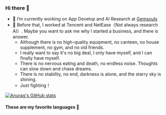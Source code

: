 ### Hi there 👋

- 🔭 I’m currently working on App Develop and AI Research at [Gemsouls](https://www.mygemsouls.com/)
- 🦄 Before that, I worked at Tencent and NetEase（Not always research AI）. Maybe you want to ask me why I started a business, and there is answer. 
  - Although there is no high-quality equipment, no canteen, no house supplement, no gym, and no old friends. 
  - I really want to say it's no big deal, I only have myself, and I can finally have myself. 
  - There is no nervous eating and death, no endless noise. Thoughts can slow down and chase dreams. 
  - There is no stability, no end, darkness is alone, and the starry sky is shining.
  - Just fighting！

[![Anurag's GitHub stats](https://github-readme-stats.vercel.app/api?username=aboutmydreams)](https://github.com/anuraghazra/github-readme-stats)

#### These are my favorite languages  👋
[lang-stats]: https://github-readme-stats.vercel.app/api/top-langs/?username=dreamer2q&show_icons=true&layout=compact&theme=vue
